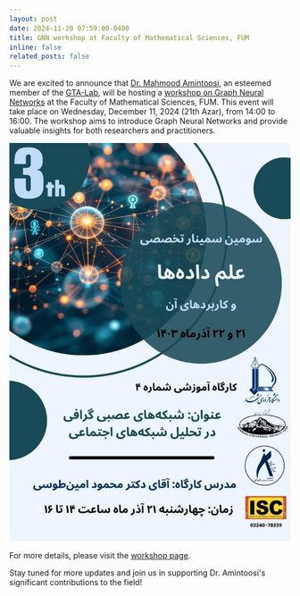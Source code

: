 ```yaml
---
layout: post
date: 2024-11-20 07:59:00-0400
title: GNN workshop at Faculty of Mathematical Sciences, FUM
inline: false
related_posts: false
---
```


We are excited to announce that [Dr. Mahmood Amintoosi](https://mamintoosi.github.io/), an esteemed member of the [GTA-Lab](https://gta-lab.github.io/), will be hosting a [workshop on Graph Neural Networks](https://gta-lab.github.io/GNN-workshop/) at the Faculty of Mathematical Sciences, FUM. This event will take place on Wednesday, December 11, 2024 (21th Azar), from 14:00 to 16:00. The workshop aims to introduce Graph Neural Networks and provide valuable insights for both researchers and practitioners.

![GNN-Workshop](assets/img/news/GNN-workshop-dsas3.jpg)

For more details, please visit the [workshop page](https://gta-lab.github.io/GNN-workshop/).

Stay tuned for more updates and join us in supporting Dr. Amintoosi's significant contributions to the field!

